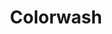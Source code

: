 ---
title: Colorwash
description: Creates an effect that washes colors over the display element.
aliases: [/vixen-3-documentation/sequencer/effects/pixel-lighting-effects/colorwash/]
---